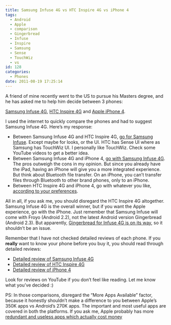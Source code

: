 ```yaml
---
title: Samsung Infuse 4G vs HTC Inspire 4G vs iPhone 4
tags:
  - Android
  - Apple
  - comparison
  - Gingerbread
  - Infuse
  - Inspire
  - Samsung
  - Sense
  - TouchWiz
  - vs
id: 128
categories:
  - Phones
date: 2011-08-19 17:25:14
---
```


A friend of mine recently went to the US to pursue his Masters degree, and he has asked me to help him decide between 3 phones:

[Samsung Infuse 4G](http://www.samsung.com/us/mobile/cell-phones/SGH-I997ZKAATT), [HTC Inspire 4G](http://www.htc.com/us/products/inspire-att) and [Apple iPhone 4](http://www.apple.com/iphone/design/).

I used the internet to quickly compare the phones and had to suggest Samsung Infuse 4G. Here’s my response:

- Between Samsung Infuse 4G and HTC Inspire 4G, [go for Samsung Infuse](http://www.compare-cellphones.org/Samsung-Infuse-4G-vs-HTC-Inspire-4G). Except maybe for looks, or the UI. HTC has Sense UI where as Samsung has TouchWiz UI. I personally like TouchWiz. Check some YouTube videos to get a better idea.
- Between Samsung Infuse 4G and iPhone 4, [go with Samsung Infuse 4G](http://www.compare-cellphones.org/Samsung-Infuse-4G-vs-Apple-iPhone-4). The pros outweigh the cons in my opinion. But since you already have the iPad, having an iPhone will give you a more integrated experience. But think about Bluetooth file transfer. On an iPhone, you can’t transfer files through Bluetooth to other brand phones, only to an iPhone.
- Between HTC Inspire 4G and iPhone 4, go with whatever you like, [according to your preferences](http://www.compare-cellphones.org/HTC-Inspire-4G-vs-Apple-iPhone-4).

All in all, if you ask me, you should disregard the HTC Inspire 4G altogether. Samsung Infuse 4G is the overall winner, but if you want the Apple experience, go with the iPhone. Just remember that Samsung Infuse will come with Froyo (Android 2.2), not the latest Android version Gingerbread (Android 2.3). But apparently, [Gingerbread for Infuse 4G is on its way](http://phandroid.com/2011/08/12/att-samsung-infuse-4g-will-receive-gingerbread-update-this-month), so it shouldn’t be an issue.

Remember that I have not checked detailed reviews of each phone. If you __really__ want to know your phone before you buy it, you should read through detailed reviews:
- [Detailed review of Samsung Infuse 4G](http://www.phonearena.com/reviews/Samsung-Infuse-4G-Review_id2733)
- [Detailed review of HTC Inspire 4G](http://www.phonearena.com/reviews/HTC-Inspire-4G-Review_id2661)
- [Detailed review of iPhone 4](http://www.phonearena.com/reviews/Apple-iPhone-4-Review_id2463)

Look for reviews on YouTube if you don’t feel like reading. Let me know what you’ve decided :)

PS: In those comparisons, disregard the “More Apps Available” factor, because it honestly shouldn’t make a difference to you between Apple’s 350K apps vs Android’s 270K apps. The important and most useful apps are covered in both the platforms. If you ask me, Apple probably has more [redundant and useless apps which actually cost money](http://www.heartlessdoll.com/2009/02/10_absolutely_useless_iphone_apps_that_made_someon.php)